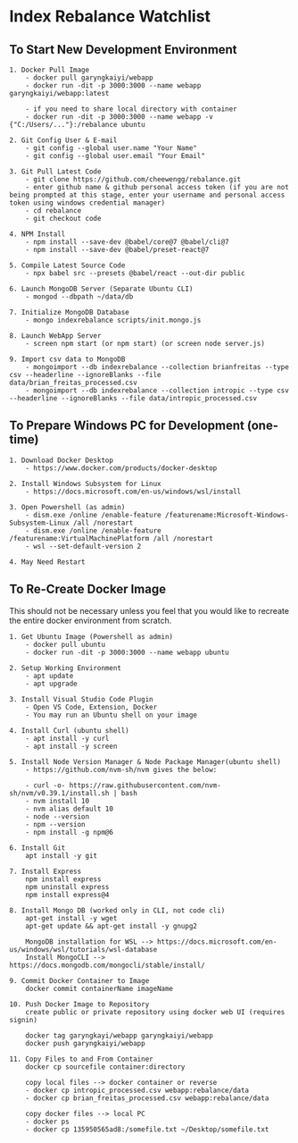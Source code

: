 # Index Rebalance Watchlist 

## To Start New Development Environment
	1. Docker Pull Image 
		- docker pull garyngkaiyi/webapp
		- docker run -dit -p 3000:3000 --name webapp garyngkaiyi/webapp:latest

		- if you need to share local directory with container 
		- docker run -dit -p 3000:3000 --name webapp -v {"C:/Users/..."}:/rebalance ubuntu

	2. Git Config User & E-mail
		- git config --global user.name "Your Name"
		- git config --global user.email "Your Email" 

	3. Git Pull Latest Code 
		- git clone https://github.com/cheewengg/rebalance.git
		- enter github name & github personal access token (if you are not being prompted at this stage, enter your username and personal access token using windows credential manager)
		- cd rebalance
		- git checkout code 

	4. NPM Install 
		- npm install --save-dev @babel/core@7 @babel/cli@7
		- npm install --save-dev @babel/preset-react@7

	5. Compile Latest Source Code
		- npx babel src --presets @babel/react --out-dir public

	6. Launch MongoDB Server (Separate Ubuntu CLI) 
		- mongod --dbpath ~/data/db

	7. Initialize MongoDB Database
		- mongo indexrebalance scripts/init.mongo.js

	8. Launch WebApp Server
		- screen npm start (or npm start) (or screen node server.js)

	9. Import csv data to MongoDB
		- mongoimport --db indexrebalance --collection brianfreitas --type csv --headerline --ignoreBlanks --file data/brian_freitas_processed.csv
		- mongoimport --db indexrebalance --collection intropic --type csv --headerline --ignoreBlanks --file data/intropic_processed.csv

## To Prepare Windows PC for Development (one-time)
	1. Download Docker Desktop 
		- https://www.docker.com/products/docker-desktop
		
	2. Install Windows Subsystem for Linux 
		- https://docs.microsoft.com/en-us/windows/wsl/install

	3. Open Powershell (as admin)
		- dism.exe /online /enable-feature /featurename:Microsoft-Windows-Subsystem-Linux /all /norestart
		- dism.exe /online /enable-feature /featurename:VirtualMachinePlatform /all /norestart
		- wsl --set-default-version 2

	4. May Need Restart 


## To Re-Create Docker Image
This should not be necessary unless you feel that you would like to recreate the entire docker environment from scratch.

	1. Get Ubuntu Image (Powershell as admin) 
		- docker pull ubuntu
		- docker run -dit -p 3000:3000 --name webapp ubuntu		

	2. Setup Working Environment
		- apt update
		- apt upgrade
		
	3. Install Visual Studio Code Plugin
		- Open VS Code, Extension, Docker 
		- You may run an Ubuntu shell on your image

	4. Install Curl (ubuntu shell) 
		- apt install -y curl
		- apt install -y screen

	5. Install Node Version Manager & Node Package Manager(ubuntu shell)
		- https://github.com/nvm-sh/nvm gives the below: 
		
		- curl -o- https://raw.githubusercontent.com/nvm-sh/nvm/v0.39.1/install.sh | bash
		- nvm install 10
		- nvm alias default 10
		- node --version
		- npm --version
		- npm install -g npm@6
		
	6. Install Git 
		apt install -y git 

	7. Install Express
		npm install express
		npm uninstall express
		npm install express@4

	8. Install Mongo DB (worked only in CLI, not code cli)
		apt-get install -y wget
		apt-get update && apt-get install -y gnupg2
		
		MongoDB installation for WSL --> https://docs.microsoft.com/en-us/windows/wsl/tutorials/wsl-database
		Install MongoCLI --> https://docs.mongodb.com/mongocli/stable/install/

	9. Commit Docker Container to Image
		docker commit containerName imageName

	10. Push Docker Image to Repository 
		create public or private repository using docker web UI (requires signin)

		docker tag garyngkayi/webapp garyngkaiyi/webapp
		docker push garyngkaiyi/webapp

	11. Copy Files to and From Container 
		docker cp sourcefile container:directory
		
		copy local files --> docker container or reverse
		- docker cp intropic_processed.csv webapp:rebalance/data
		- docker cp brian_freitas_processed.csv webapp:rebalance/data
			
		copy docker files --> local PC 
		- docker ps
		- docker cp 135950565ad8:/somefile.txt ~/Desktop/somefile.txt
